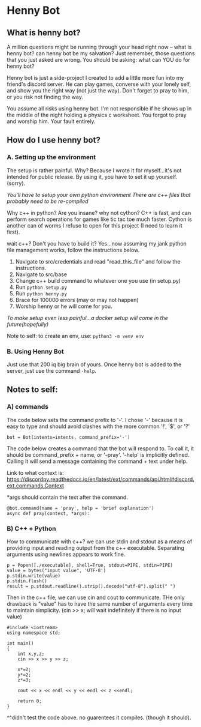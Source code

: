 # Henny Bot

## What is henny bot? 
A million questions might be running through your head right now – what is henny bot? can henny bot be my salvation? Just remember, those questions that you just asked are wrong. You should be asking: what can YOU do for henny bot?

Henny bot is just a side-project I created to add a little more fun into my friend's discord server. He can play games, converse with your lonely self, and show you the right way (not just the way). Don't forget to pray to him, or you risk not finding the way.

You assume all risks using henny bot. I'm not responsible if he shows up in the middle of the night holding a physics c worksheet. You forgot to pray and worship him. Your fault entirely. 



## How do I use henny bot?
### A. Setting up the environment
The setup is rather painful. Why? Because I wrote it for myself...it's not intended for public release. By using it, you have to set it up yourself. (sorry).

*You'll have to setup your own python environment*
*There are c++ files that probably need to be re-compiled*

Why c++ in python? Are you insane? why not cython? C++ is fast, and can perform search operations for games like tic tac toe much faster. Cython is another can of worms I refuse to open for this project (I need to learn it first).

wait c++? Don't you have to build it? Yes...now assuming my jank python file management works, follow the instructions below. 

1. Navigate to src/credentials and read "read_this_file" and follow the instructions.
2. Navigate to src/base
3. Change c++ build command to whatever one you use (in setup.py)
4. Run ```python setup.py```
5. Run ```python henny.py```
6. Brace for 100000 errors (may or may not happen)
5. Worship henny or he will come for you.



_To make setup even less painful...a docker setup will come in the future(hopefully)_

Note to self: to create an env, use: 
```python3 -m venv env```

### B. Using Henny Bot
Just use that 200 iq big brain of yours. Once henny bot is added to the server, just use the command ```-help```.


## Notes to self:
### A) commands 
The code below sets the command prefix to '-'. I chose '-' because it is easy to type and should avoid clashes with the more common '!', '$', or '?'

```
bot = Bot(intents=intents, command_prefix='-')
```

The code below creates a command that the bot will respond to. To call it, it should be command_prefix + name, or '-pray'. '-help' is implicitly defined. Calling it will send a message containing the command + text under help.


Link to what context is: https://discordpy.readthedocs.io/en/latest/ext/commands/api.html#discord.ext.commands.Context

*args should contain the text after the command.

```
@bot.command(name = 'pray', help = 'brief explanation')
async def pray(context, *args):
```



### B) C++ + Python
How to communicate with c++? 
we can use stdin and stdout as a means of providing input and reading output from the c++ executable. Separating arguments using newlines appears to work fine.
```
p = Popen([./executable], shell=True, stdout=PIPE, stdin=PIPE)
value = bytes("input value", 'UTF-8')
p.stdin.write(value)
p.stdin.flush()
result = p.stdout.readline().strip().decode("utf-8").split(" ")
```
Then in the c++ file, we can use cin and cout to communicate. THe only drawback is "value" has to have the same number of arguments every time to maintain simplicity. (cin >> x; will wait indefinitely if there is no input value)
```
#include <iostream>
using namespace std;

int main()
{
    int x,y,z;
    cin >> x >> y >> z;
    
    x*=2;
    y*=2;
    z*=3;

    cout << x << endl << y << endl << z <<endl;

    return 0;
}
```
^^didn't test the code above. no guarentees it compiles. (though it should).